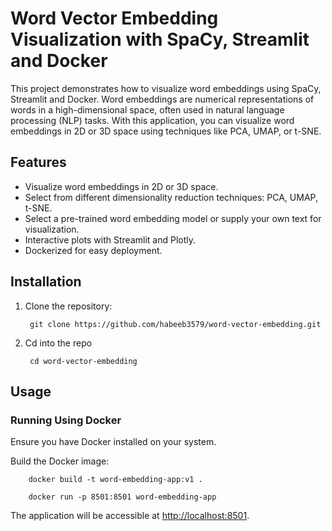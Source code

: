 # Word Vector Embedding Visualization with SpaCy, Streamlit and Docker

This project demonstrates how to visualize word embeddings using SpaCy, Streamlit and Docker. Word embeddings are numerical representations of words in a high-dimensional space, often used in natural language processing (NLP) tasks. With this application, you can visualize word embeddings in 2D or 3D space using techniques like PCA, UMAP, or t-SNE.

## Features

- Visualize word embeddings in 2D or 3D space.
- Select from different dimensionality reduction techniques: PCA, UMAP, t-SNE.
- Select a pre-trained word embedding model or supply your own text for visualization.
- Interactive plots with Streamlit and Plotly.
- Dockerized for easy deployment.

## Installation

1. Clone the repository:

        git clone https://github.com/habeeb3579/word-vector-embedding.git
2. Cd into the repo

        cd word-vector-embedding


## Usage
### Running Using Docker
Ensure you have Docker installed on your system.

Build the Docker image:

        docker build -t word-embedding-app:v1 .

        docker run -p 8501:8501 word-embedding-app

The application will be accessible at [http://localhost:8501](http://localhost:8501).


